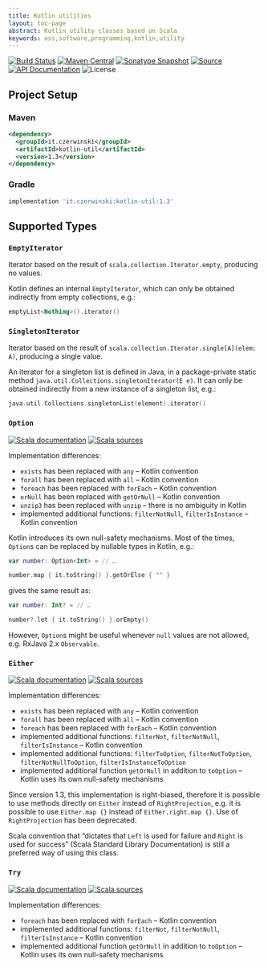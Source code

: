 ```yaml
---
title: Kotlin utilities
layout: toc-page
abstract: Kotlin utility classes based on Scala
keywords: oss,software,programming,kotlin,utility
---
```


[![Build Status](https://travis-ci.org/sczerwinski/kotlin-util.svg?branch=develop)](https://travis-ci.org/sczerwinski/kotlin-util)
[![Maven Central](https://img.shields.io/maven-central/v/it.czerwinski/kotlin-util.svg)](https://repo1.maven.org/maven2/it/czerwinski/kotlin-util/)
[![Sonatype Snapshot](https://img.shields.io/nexus/s/https/oss.sonatype.org/it.czerwinski/kotlin-util.svg)](https://oss.sonatype.org/content/repositories/snapshots/it/czerwinski/kotlin-util/)
[![Source](https://img.shields.io/badge/source-GitHub-blue.svg)](https://github.com/sczerwinski/kotlin-util)
[![API Documentation](https://img.shields.io/badge/api-docs-blue.svg)](./docs)
![License](https://img.shields.io/github/license/sczerwinski/kotlin-util.svg)

## Project Setup

### Maven

```xml
<dependency>
  <groupId>it.czerwinski</groupId>
  <artifactId>kotlin-util</artifactId>
  <version>1.3</version>
</dependency>
```

### Gradle

```groovy
implementation 'it.czerwinski:kotlin-util:1.3'
```

## Supported Types

### `EmptyIterator`

Iterator based on the result of `scala.collection.Iterator.empty`, producing no values.

Kotlin defines an internal `EmptyIterator`, which can only be obtained indirectly
from empty collections, e.g.:

```kotlin
emptyList<Nothing>().iterator()
```

### `SingletonIterator`

Iterator based on the result of `scala.collection.Iterator.single[A](elem: A)`, producing a single value.

An iterator for a singleton list is defined in Java, in a package-private static method
`java.util.Collections.singletonIterator(E e)`. It can only be obtained indirectly
from a new instance of a singleton list, e.g.:
```kotlin
java.util.Collections.singletonList(element).iterator()
```

### `Option`

[![Scala documentation](https://img.shields.io/badge/scala-docs-blue.svg)](http://www.scala-lang.org/api/2.13.0/scala/Option.html)
[![Scala sources](https://img.shields.io/badge/scala-sources-blue.svg)](https://github.com/scala/scala/blob/v2.13.0/src/library/scala/Option.scala)

Implementation differences:

* `exists` has been replaced with `any` – Kotlin convention
* `forall` has been replaced with `all` – Kotlin convention
* `foreach` has been replaced with `forEach` – Kotlin convention
* `orNull` has been replaced with `getOrNull` – Kotlin convention
* `unzip3` has been replaced with `unzip` – there is no ambiguity in Kotlin
* implemented additional functions: `filterNotNull`, `filterIsInstance` – Kotlin convention

Kotlin introduces its own null-safety mechanisms.
Most of the times, `Option`s can be replaced by nullable types in Kotlin, e.g.:

```kotlin
var number: Option<Int> = // …

number.map { it.toString() }.getOrElse { "" }
```

gives the same result as:

```kotlin
var number: Int? = // …

number?.let { it.toString() }.orEmpty()
```

However, `Option`s might be useful whenever `null` values are not allowed,
e.g. RxJava 2.x `Observable`.

### `Either`

[![Scala documentation](https://img.shields.io/badge/scala-docs-blue.svg)](http://www.scala-lang.org/api/2.13.0/scala/util/Either.html)
[![Scala sources](https://img.shields.io/badge/scala-sources-blue.svg)](https://github.com/scala/scala/blob/v2.13.0/src/library/scala/util/Either.scala)

Implementation differences:

* `exists` has been replaced with `any` – Kotlin convention
* `forall` has been replaced with `all` – Kotlin convention
* `foreach` has been replaced with `forEach` – Kotlin convention
* implemented additional functions: `filterNot`, `filterNotNull`, `filterIsInstance` – Kotlin convention
* implemented additional functions: `filterToOption`, `filterNotToOption`, `filterNotNullToOption`, `filterIsInstanceToOption`
* implemented additional function `getOrNull` in addition to `toOption` – Kotlin uses its own null-safety mechanisms

Since version 1.3, this implementation is right-biased, therefore it is possible
to use methods directly on `Either` instead of `RightProjection`,
e.g. it is possible to use `Either.map {}` instead of `Either.right.map {}`.
Use of `RightProjection` has been deprecated.

Scala convention that “dictates that `Left` is used for failure and `Right` is used for success”
(Scala Standard Library Documentation) is still a preferred way of using this class.

### `Try`

[![Scala documentation](https://img.shields.io/badge/scala-docs-blue.svg)](http://www.scala-lang.org/api/2.13.0/scala/util/Try.html)
[![Scala sources](https://img.shields.io/badge/scala-sources-blue.svg)](https://github.com/scala/scala/blob/v2.13.0/src/library/scala/util/Try.scala)

Implementation differences:

* `foreach` has been replaced with `forEach` – Kotlin convention
* implemented additional functions: `filterNot`, `filterNotNull`, `filterIsInstance` – Kotlin convention
* implemented additional function `getOrNull` in addition to `toOption` – Kotlin uses its own null-safety mechanisms
